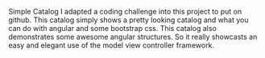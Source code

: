 Simple Catalog
I adapted a coding challenge into this project to put on github. This catalog simply shows a pretty looking catalog and
what you can do with angular and some bootstrap css. This catalog also demonstrates some awesome angular structures. 
So it really showcasts an easy and elegant use of the model view controller framework. 
